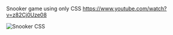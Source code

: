 Snooker game using only CSS
https://www.youtube.com/watch?v=z82Cj0Uze08

![Snooker CSS](https://repository-images.githubusercontent.com/242273407/7831c680-703f-11ea-9b45-66cf548914d4)
